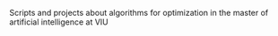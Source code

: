 Scripts and projects about algorithms for optimization in the master of artificial intelligence at VIU
